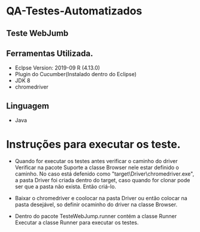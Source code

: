 # QA-Testes-Automatizados




## Teste WebJumb


## Ferramentas Utilizada.

 - Eclpse Version: 2019-09 R (4.13.0)
 - Plugin do Cucumber(Instalado dentro do Eclipse)
 - JDK 8
 - chromedriver


## Linguagem 

 - Java


# Instruções para executar os teste.

 - Quando for executar os testes antes verificar o caminho do driver
   Verificar na pacote Suporte a classe Browser nele estar definido o caminho.
   No caso está defenido como "target\\Driver\\chromedriver.exe", a pasta Driver foi criada dentro do target,
   caso quando for clonar pode ser que a pasta não exista. Então criá-lo.
   
 - Baixar o chromedriver e coolocar na pasta Driver ou então colocar na pasta desejável, so definir ocaminho do driver
   na classe Browser.
 
 
 - Dentro do pacote TesteWebJump.runner contém a classe Runner
   Executar a classe Runner para executar os testes.
